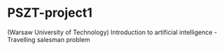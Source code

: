 # PSZT-project1
(Warsaw University of Technology) Introduction to artificial intelligence - Travelling salesman problem
